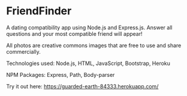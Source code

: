 # FriendFinder

A dating compatibility app using Node.js and Express.js. Answer all questions and your most compatible friend will appear!

All photos are creative commons images that are free to use and share commercially.

Technologies used: Node.js, HTML, JavaScript, Bootstrap, Heroku

NPM Packages: Express, Path, Body-parser

Try it out here: https://guarded-earth-84333.herokuapp.com/